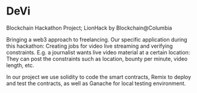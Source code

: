 # DeVi
Blockchain Hackathon Project; LionHack by Blockchain@Columbia

Bringing a web3 approach to freelancing. Our specific application during this hackathon: Creating jobs for video live streaming and verifying constraints. E.g. a journalist wants live video material at a certain location: They can post the constraints such as location, bounty per minute, video length, etc. 

In our project we use solidity to code the smart contracts, Remix to deploy and test the contracts, as well as Ganache for local testing environment.